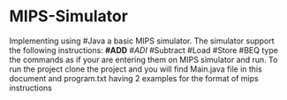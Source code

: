 # MIPS-Simulator
Implementing using #Java a basic MIPS simulator. The simulator support the following instructions: **#ADD** #*ADI* #Subtract #Load #Store #BEQ 
type the commands as if your are entering them on MIPS simulator and run.
To run the project clone the project and you will find Main.java file in this document and program.txt having 2 examples for the format of mips instructions 
